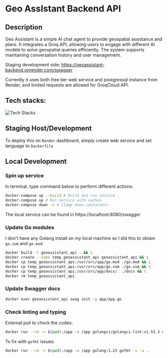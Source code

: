 # Geo AssIstant Backend API

## Description

Geo Assistant is a simple AI chat agent to provide geospatial assistance and plans. It integrates a Groq API, allowing users to engage with different AI models to solve geospatial queries efficiently. The system supports maintaining conversation history and user management.

Staging development side: https://geoassistant-backend.onrender.com/swagger

Currently it uses both free tier web service and postgressql instance from Render, and limited requests are allowed for GroqCloud API.

## Tech stacks:
![Tech Stacks](https://skillicons.dev/icons?i=go,postgres,docker,bash)

## Staging Host/Development
To deploy this on `Render` dashboard, simply create web service and set language to `Dockerfile`

## Local Development

### Spin up service
In terminal, type command below to perform different actions:

```sh
docker-compose up --build # Build and run service
docker-compose up # Run service with caches
docker-compose down -v # Clamp down containers
```

The local service can be found in https://localhost:8080/swagger

### Update Go modules

I don't have any Golang install on my local machine so I did this to obtain `go.sum` and `go.mod`:

```sh
docker build -t geoassistant_api . && \
docker create --name temp_geoassistant_api geoassistant_api && \
docker cp temp_geoassistant_api:/usr/src/app/go.mod ./go.mod && \
docker cp temp_geoassistant_api:/usr/src/app/go.sum ./go.sum && \
docker cp temp_geoassistant_api:/usr/src/app/docs/. ./docs && \
docker rm temp_geoassistant_api
```

### Update Swagger docs

```sh
docker exec geoassistant_api swag init -g app/app.go
```

### Check linting and typing

External pull to check the codes:

```sh
docker run --rm -v $(pwd):/app -w /app golangci/golangci-lint:v1.53.3 golangci-lint run
```

To fix with `gofmt` issues:

```sh
docker run --rm -v $(pwd):/app -w /app golang:1.23 gofmt -s -w .
```